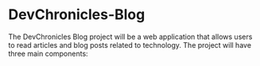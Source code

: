 # DevChronicles-Blog
The  DevChronicles Blog project will be a web application that allows users to read articles and blog posts related to technology. The project will have three main components:

